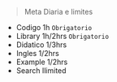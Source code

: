 > Meta Diaria e limites
- Codigo 1h `Obrigatorio`
- Library 1h/2hrs `Obrigatorio`
- Didatico 1/3hrs
- Ingles 1/2hrs
- Example 1/2hrs
- Search Ilimited